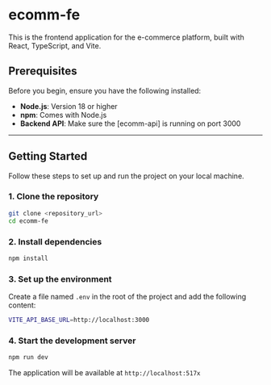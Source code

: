 # ecomm-fe

This is the frontend application for the e-commerce platform, built with React, TypeScript, and Vite.

## Prerequisites

Before you begin, ensure you have the following installed:

- **Node.js**: Version 18 or higher
- **npm**: Comes with Node.js
- **Backend API**: Make sure the [ecomm-api] is running on port 3000

---

## Getting Started

Follow these steps to set up and run the project on your local machine.

### 1. Clone the repository

```bash
git clone <repository_url>
cd ecomm-fe
```

### 2. Install dependencies

```bash
npm install
```

### 3. Set up the environment

Create a file named `.env` in the root of the project and add the following content:

```bash
VITE_API_BASE_URL=http://localhost:3000
```

### 4. Start the development server

```bash
npm run dev
```

The application will be available at `http://localhost:517x`
